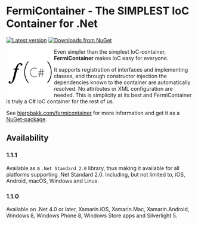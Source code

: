 # FermiContainer - The SIMPLEST IoC Container for .Net

[![Latest version](https://img.shields.io/nuget/v/FermiContainer.Sources.svg)](https://www.nuget.org/packages/FermiContainer.Sources/) [![Downloads from NuGet](https://img.shields.io/nuget/dt/FermiContainer.Sources.svg)](https://www.nuget.org/packages/FermiContainer.Sources/)

<img align="left" src="https://github.com/Sankra/FermiContainer/blob/master/docs/img/logo%402x.png" width="128" height="128">

Even simpler than the simplest IoC-container, **FermiContainer** makes IoC easy for everyone.

It supports registration of interfaces and implementing classes, and through constructor injection the dependencies known to the container are automatically resolved. No attributes or XML configuration are needed. This is simplicity at its best and FermiContainer is truly a C# IoC container for the rest of us.

See [hjerpbakk.com/fermicontainer](http://www.hjerpbakk.com/fermicontainer/) for more information and get it as a [NuGet-package](https://www.nuget.org/packages/FermiContainer/).

## Availability

### 1.1.1

Available as a `.Net Standard 2.0` library, thus making it available for all platforms supporting .Net Standard 2.0. Including, but not limited to, iOS, Android, macOS, Windows and Linux.

### 1.1.0

 Available on .Net 4.0 or later, Xamarin.iOS, Xamarin.Mac, Xamarin.Android, Windows 8, Windows Phone 8, Windows Store apps and Silverlight 5.
